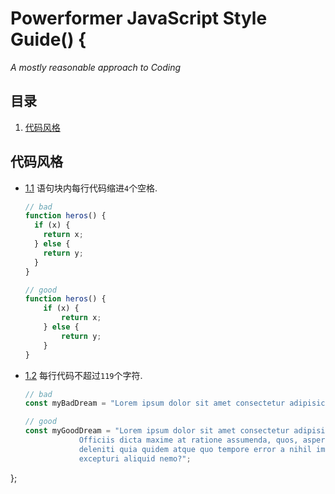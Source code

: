 # Powerformer JavaScript Style Guide() {

*A mostly reasonable approach to Coding*

## 目录

  1. [代码风格](#code-style)

## 代码风格

  - [1.1](code-style-indent) 语句块内每行代码缩进`4`个空格.

    ```javascript
    // bad
    function heros() {
      if (x) {
        return x;
      } else {
        return y;
      }
    }

    // good
    function heros() {
        if (x) {
            return x;
        } else {
            return y;
        }
    }
    ```
    
  - [1.2](code-style-limit-row) 每行代码不超过`119`个字符.

    ```javascript
    // bad
    const myBadDream = "Lorem ipsum dolor sit amet consectetur adipisicing elit. Officiis dicta maxime at ratione assumenda, quos, asperiores odit deleniti quia quidem atque quo tempore error a nihil impedit excepturi aliquid nemo?";

    // good
    const myGoodDream = "Lorem ipsum dolor sit amet consectetur adipisicing elit. \
                Officiis dicta maxime at ratione assumenda, quos, asperiores odit \
                deleniti quia quidem atque quo tempore error a nihil impedit      \
                excepturi aliquid nemo?";
    ```
};